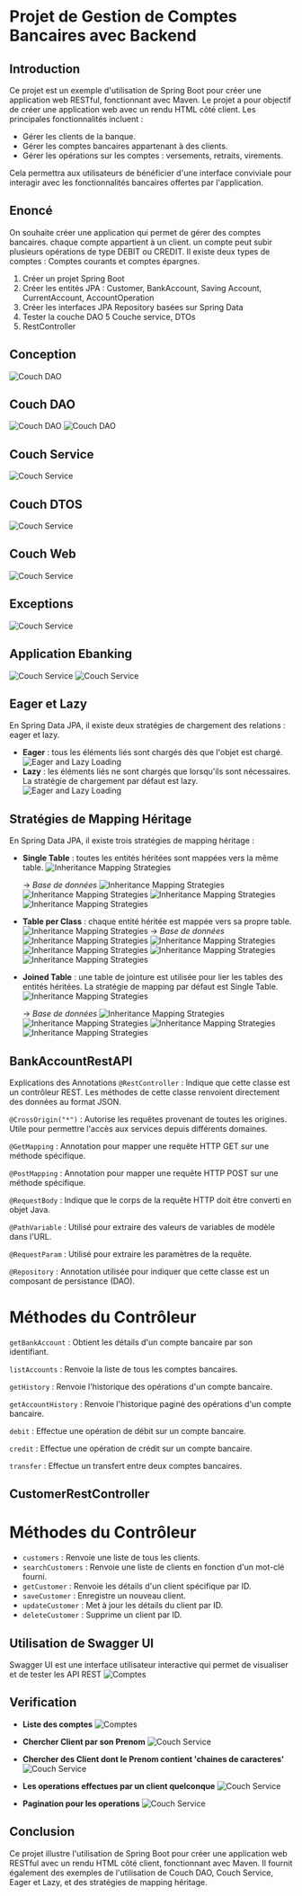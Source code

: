 # Projet de Gestion de Comptes Bancaires avec Backend

## Introduction

Ce projet est un exemple d'utilisation de Spring Boot pour créer une application web RESTful, fonctionnant avec Maven.
Le projet a pour objectif de créer une application web avec un rendu HTML côté client. Les principales fonctionnalités incluent :

- Gérer les clients de la banque.
- Gérer les comptes bancaires appartenant à des clients.
- Gérer les opérations sur les comptes : versements, retraits, virements.

Cela permettra aux utilisateurs de bénéficier d'une interface conviviale pour interagir avec les fonctionnalités bancaires offertes par l'application.

## Enoncé

On souhaite créer une application qui permet de gérer des comptes bancaires. chaque compte appartient à un client. un compte peut subir plusieurs opérations de type DEBIT ou CREDIT. Il existe deux types de comptes : Comptes courants et comptes épargnes.

1. Créer un projet Spring Boot
2. Créer les entités JPA : Customer, BankAccount, Saving Account, CurrentAccount, AccountOperation
3. Créer les interfaces JPA Repository basées sur Spring Data
4. Tester la couche DAO
   5 Couche service, DTOs
6. RestController

## Conception
![Couch DAO](captures/conception.png)

## Couch DAO

![Couch DAO](captures/dao1.png)
![Couch DAO](captures/dao2.png)

## Couch Service

![Couch Service](captures/sevice.png)

## Couch DTOS

![Couch Service](captures/dtos.png)

## Couch Web

![Couch Service](captures/web.png)


## Exceptions
![Couch Service](captures/exceptions.png)

## Application Ebanking
![Couch Service](captures/app1.png)
![Couch Service](captures/app2.png)

## Eager et Lazy

En Spring Data JPA, il existe deux stratégies de chargement des relations : eager et lazy.

- **Eager** : tous les éléments liés sont chargés dès que l'objet est chargé.
  ![Eager and Lazy Loading](captures/eager_bankAcc.png)
- **Lazy** : les éléments liés ne sont chargés que lorsqu'ils sont nécessaires. La stratégie de chargement par défaut est lazy.
  ![Eager and Lazy Loading](captures/lazy.png)

## Stratégies de Mapping Héritage

En Spring Data JPA, il existe trois stratégies de mapping héritage :

- **Single Table** : toutes les entités héritées sont mappées vers la même table.
  ![Inheritance Mapping Strategies](captures/singleTable.png)

  → *Base de données*
  ![Inheritance Mapping Strategies](captures/db1.png)
  ![Inheritance Mapping Strategies](captures/db2.png)
  ![Inheritance Mapping Strategies](captures/db3.png)
  ![Inheritance Mapping Strategies](captures/db4.png)
- **Table per Class** : chaque entité héritée est mappée vers sa propre table.
  ![Inheritance Mapping Strategies](captures/TableperClass.png)
  → *Base de données*
  ![Inheritance Mapping Strategies](captures/perClassDb1.png)
  ![Inheritance Mapping Strategies](captures/perClassDb2.png)
  ![Inheritance Mapping Strategies](captures/perClassDb3.png)
  ![Inheritance Mapping Strategies](captures/perClassDb4.png)
  ![Inheritance Mapping Strategies](captures/perClassDb5.png)
- **Joined Table** : une table de jointure est utilisée pour lier les tables des entités héritées. La stratégie de mapping par défaut est Single Table.
  ![Inheritance Mapping Strategies](captures/Joined.png)

  → *Base de données*
  ![Inheritance Mapping Strategies](captures/joinDb1.png)
  ![Inheritance Mapping Strategies](captures/joinDb2.png)
  ![Inheritance Mapping Strategies](captures/joinDb2.png)
  ![Inheritance Mapping Strategies](captures/joinDb4.png)

## BankAccountRestAPI

Explications des Annotations
`@RestController` : Indique que cette classe est un contrôleur REST. Les méthodes de cette classe renvoient directement des données au format JSON.

`@CrossOrigin("*")` : Autorise les requêtes provenant de toutes les origines. Utile pour permettre l'accès aux services depuis différents domaines.

`@GetMapping` : Annotation pour mapper une requête HTTP GET sur une méthode spécifique.

`@PostMapping` : Annotation pour mapper une requête HTTP POST sur une méthode spécifique.

`@RequestBody` : Indique que le corps de la requête HTTP doit être converti en objet Java.

`@PathVariable` : Utilisé pour extraire des valeurs de variables de modèle dans l'URL.

`@RequestParam` : Utilisé pour extraire les paramètres de la requête.

`@Repository` : Annotation utilisée pour indiquer que cette classe est un composant de persistance (DAO).

# Méthodes du Contrôleur

`getBankAccount` : Obtient les détails d'un compte bancaire par son identifiant.

`listAccounts` : Renvoie la liste de tous les comptes bancaires.

`getHistory` : Renvoie l'historique des opérations d'un compte bancaire.

`getAccountHistory` : Renvoie l'historique paginé des opérations d'un compte bancaire.

`debit` : Effectue une opération de débit sur un compte bancaire.

`credit` : Effectue une opération de crédit sur un compte bancaire.

`transfer` : Effectue un transfert entre deux comptes bancaires.

## CustomerRestController

# Méthodes du Contrôleur

- `customers` : Renvoie une liste de tous les clients.
- `searchCustomers` : Renvoie une liste de clients en fonction d'un mot-clé fourni.
- `getCustomer` : Renvoie les détails d'un client spécifique par ID.
- `saveCustomer` : Enregistre un nouveau client.
- `updateCustomer` : Met à jour les détails du client par ID.
- `deleteCustomer` : Supprime un client par ID.

## Utilisation de Swagger UI

Swagger UI est une interface utilisateur interactive qui permet de visualiser et de tester les API REST
![Comptes](captures/swagger.png)

## Verification

- **Liste des comptes**
  ![Comptes](captures/listAccount.png)

- **Chercher Client par son Prenom**
  ![Couch Service](captures/serachCustomerByName.png)

- **Chercher des Client dont le Prenom contient 'chaines de caracteres'**
  ![Couch Service](captures/serachContainsLetter.png)

- **Les operations effectues par un client quelconque**
  ![Couch Service](captures/operationDuCompte.png)

- **Pagination pour les operations**
  ![Couch Service](captures/nombrePageDansPageOperations2.png)

## Conclusion

Ce projet illustre l'utilisation de Spring Boot pour créer une application web RESTful avec un rendu HTML côté client, fonctionnant avec Maven. Il fournit également des exemples de l'utilisation de Couch DAO, Couch Service, Eager et Lazy, et des stratégies de mapping héritage.
